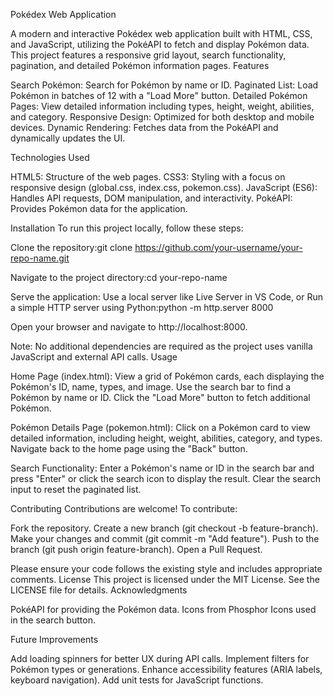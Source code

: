 Pokédex Web Application
 
A modern and interactive Pokédex web application built with HTML, CSS, and JavaScript, utilizing the PokéAPI to fetch and display Pokémon data. This project features a responsive grid layout, search functionality, pagination, and detailed Pokémon information pages.
Features

Search Pokémon: Search for Pokémon by name or ID.
Paginated List: Load Pokémon in batches of 12 with a "Load More" button.
Detailed Pokémon Pages: View detailed information including types, height, weight, abilities, and category.
Responsive Design: Optimized for both desktop and mobile devices.
Dynamic Rendering: Fetches data from the PokéAPI and dynamically updates the UI.

Technologies Used

HTML5: Structure of the web pages.
CSS3: Styling with a focus on responsive design (global.css, index.css, pokemon.css).
JavaScript (ES6): Handles API requests, DOM manipulation, and interactivity.
PokéAPI: Provides Pokémon data for the application.

Installation
To run this project locally, follow these steps:

Clone the repository:git clone https://github.com/your-username/your-repo-name.git


Navigate to the project directory:cd your-repo-name


Serve the application:
Use a local server like Live Server in VS Code, or
Run a simple HTTP server using Python:python -m http.server 8000




Open your browser and navigate to http://localhost:8000.

Note: No additional dependencies are required as the project uses vanilla JavaScript and external API calls.
Usage

Home Page (index.html):
View a grid of Pokémon cards, each displaying the Pokémon's ID, name, types, and image.
Use the search bar to find a Pokémon by name or ID.
Click the "Load More" button to fetch additional Pokémon.


Pokémon Details Page (pokemon.html):
Click on a Pokémon card to view detailed information, including height, weight, abilities, category, and types.
Navigate back to the home page using the "Back" button.


Search Functionality:
Enter a Pokémon's name or ID in the search bar and press "Enter" or click the search icon to display the result.
Clear the search input to reset the paginated list.


Contributing
Contributions are welcome! To contribute:

Fork the repository.
Create a new branch (git checkout -b feature-branch).
Make your changes and commit (git commit -m "Add feature").
Push to the branch (git push origin feature-branch).
Open a Pull Request.

Please ensure your code follows the existing style and includes appropriate comments.
License
This project is licensed under the MIT License. See the LICENSE file for details.
Acknowledgments

PokéAPI for providing the Pokémon data.
Icons from Phosphor Icons used in the search button.

Future Improvements

Add loading spinners for better UX during API calls.
Implement filters for Pokémon types or generations.
Enhance accessibility features (ARIA labels, keyboard navigation).
Add unit tests for JavaScript functions.

